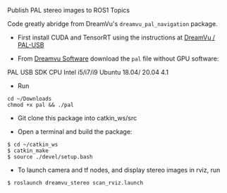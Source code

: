 Publish PAL stereo images to ROS1 Topics

Code greatly abridge from DreamVu's `dreamvu_pal_navigation` package.

- First install CUDA and TensorRT using the instructions at  [DreamVu / PAL-USB](https://github.com/DreamVu/PAL-USB) 

- From [Dreamvu Software](https://dreamvu.com/software/download) download the `pal` file without GPU software:

PAL USB SDK CPU 	Intel i5/i7/i9 	Ubuntu 18.04/ 20.04 	4.1

- Run
```
cd ~/Downloads
chmod +x pal && ./pal
```

- Git clone this package into catkin_ws/src

- Open a terminal and build the package:
```
$ cd ~/catkin_ws
$ catkin_make
$ source ./devel/setup.bash
```
        
- To launch camera and tf nodes, and display stereo images in rviz, run
```
$ roslaunch dreamvu_stereo scan_rviz.launch
```
